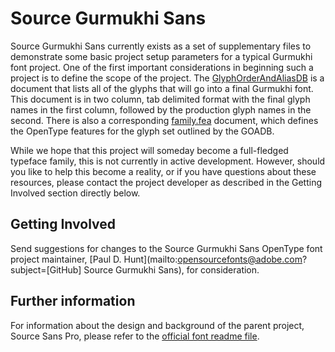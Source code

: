 # Source Gurmukhi Sans

Source Gurmukhi Sans currently exists as a set of supplementary files to demonstrate some basic project setup parameters for a typical Gurmukhi font project. One of the first important considerations in beginning such a project is to define the scope of the project. The [GlyphOrderAndAliasDB](https://github.com/adobe-fonts/source-Gurmukhi-sans/blob/master/GlyphOrderAndAliasDB) is a document that lists all of the glyphs that will go into a final Gurmukhi font. This document is in two column, tab delimited format with the final glyph names in the first column, followed by the production glyph names in the second. There is also a corresponding [family.fea](https://github.com/adobe-fonts/source-Gurmukhi-sans/blob/master/family.fea) document, which defines the OpenType features for the glyph set outlined by the GOADB.

While we hope that this project will someday become a full-fledged typeface family, this is not currently in active development. However, should you like to help this become a reality, or if you have questions about these resources, please contact the project developer as described in the Getting Involved section directly below.

## Getting Involved

Send suggestions for changes to the Source Gurmukhi Sans OpenType font project maintainer, [Paul D. Hunt](mailto:opensourcefonts@adobe.com?subject=[GitHub] Source Gurmukhi Sans), for consideration.

## Further information

For information about the design and background of the parent project, Source Sans Pro, please refer to the [official font readme file](https://rawgit.com/adobe-fonts/source-sans-pro/master/SourceSansProReadMe.html).
